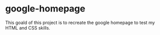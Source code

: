 # google-homepage
This goald of this project is to recreate the google homepage to test my HTML and CSS skills.
